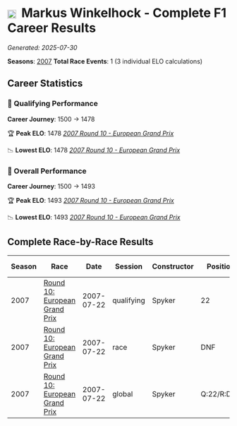 # <img src="https://upload.wikimedia.org/wikipedia/commons/b/ba/Flag_of_Germany.svg" alt="Germany" width="20" height="auto" style="vertical-align: middle; margin-right: 5px;" onerror="this.outerHTML='🇩🇪'; this.style.marginRight='5px';"/> Markus Winkelhock - Complete F1 Career Results

*Generated: 2025-07-30*

**Seasons**: [2007](../seasons/2007-season-report.md)
**Total Race Events**: 1 (3 individual ELO calculations)

## Career Statistics

### 🏁 Qualifying Performance
**Career Journey**: 1500 → 1478

🏆 **Peak ELO**: 1478
   *[2007 Round 10 - European Grand Prix](../seasons/2007-season-report.md#round-10-european-grand-prix)*

📉 **Lowest ELO**: 1478
   *[2007 Round 10 - European Grand Prix](../seasons/2007-season-report.md#round-10-european-grand-prix)*

### 🌟 Overall Performance
**Career Journey**: 1500 → 1493

🏆 **Peak ELO**: 1493
   *[2007 Round 10 - European Grand Prix](../seasons/2007-season-report.md#round-10-european-grand-prix)*

📉 **Lowest ELO**: 1493
   *[2007 Round 10 - European Grand Prix](../seasons/2007-season-report.md#round-10-european-grand-prix)*


## Complete Race-by-Race Results

| Season | Race | Date | Session | Constructor | Position | Starting ELO | ELO Change | Final ELO | Teammate |
|--------|------|------|---------|-------------|----------|--------------|------------|-----------|----------|
| 2007 | [Round 10: European Grand Prix](../seasons/2007-season-report.md#round-10-european-grand-prix) | 2007-07-22 | qualifying | Spyker | 22 | 1500 | -22 | 1478 | <img src="https://upload.wikimedia.org/wikipedia/commons/b/ba/Flag_of_Germany.svg" alt="Germany" width="20" height="auto" style="vertical-align: middle; margin-right: 5px;" onerror="this.outerHTML='🇩🇪'; this.style.marginRight='5px';"/> Adrian Sutil |
| 2007 | [Round 10: European Grand Prix](../seasons/2007-season-report.md#round-10-european-grand-prix) | 2007-07-22 | race | Spyker | DNF | 1500 | N/A | 1500 | <img src="https://upload.wikimedia.org/wikipedia/commons/b/ba/Flag_of_Germany.svg" alt="Germany" width="20" height="auto" style="vertical-align: middle; margin-right: 5px;" onerror="this.outerHTML='🇩🇪'; this.style.marginRight='5px';"/> Adrian Sutil |
| 2007 | [Round 10: European Grand Prix](../seasons/2007-season-report.md#round-10-european-grand-prix) | 2007-07-22 | global | Spyker | Q:22/R:DNF | 1500 | -7 | 1493 | <img src="https://upload.wikimedia.org/wikipedia/commons/b/ba/Flag_of_Germany.svg" alt="Germany" width="20" height="auto" style="vertical-align: middle; margin-right: 5px;" onerror="this.outerHTML='🇩🇪'; this.style.marginRight='5px';"/> Adrian Sutil |
